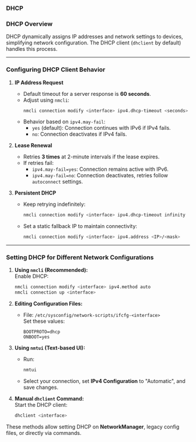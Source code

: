 ### DHCP

### **DHCP Overview**  
DHCP dynamically assigns IP addresses and network settings to devices, simplifying network configuration. The DHCP client (`dhclient` by default) handles this process.

---

### **Configuring DHCP Client Behavior**

1. **IP Address Request**  
   - Default timeout for a server response is **60 seconds**.  
   - Adjust using `nmcli`:
     ```bash
     nmcli connection modify <interface> ipv4.dhcp-timeout <seconds>
     ```
   - Behavior based on `ipv4.may-fail`:
     - `yes` (default): Connection continues with IPv6 if IPv4 fails.  
     - `no`: Connection deactivates if IPv4 fails.

2. **Lease Renewal**  
   - Retries **3 times** at 2-minute intervals if the lease expires.  
   - If retries fail:  
     - `ipv4.may-fail=yes`: Connection remains active with IPv6.  
     - `ipv4.may-fail=no`: Connection deactivates, retries follow `autoconnect` settings.

3. **Persistent DHCP**  
   - Keep retrying indefinitely:  
     ```bash
     nmcli connection modify <interface> ipv4.dhcp-timeout infinity
     ```
   - Set a static fallback IP to maintain connectivity:  
     ```bash
     nmcli connection modify <interface> ipv4.address <IP>/<mask>
     ```

---

### **Setting DHCP for Different Network Configurations**

1. **Using `nmcli` (Recommended):**  
   Enable DHCP:
   ```bash
   nmcli connection modify <interface> ipv4.method auto
   nmcli connection up <interface>
   ```

2. **Editing Configuration Files:**  
   - File: `/etc/sysconfig/network-scripts/ifcfg-<interface>`  
     Set these values:
     ```
     BOOTPROTO=dhcp
     ONBOOT=yes
     ```

3. **Using `nmtui` (Text-based UI):**  
   - Run:
     ```bash
     nmtui
     ```
   - Select your connection, set **IPv4 Configuration** to "Automatic", and save changes.

4. **Manual `dhclient` Command:**  
   Start the DHCP client:
   ```bash
   dhclient <interface>
   ```

These methods allow setting DHCP on **NetworkManager**, legacy config files, or directly via commands.